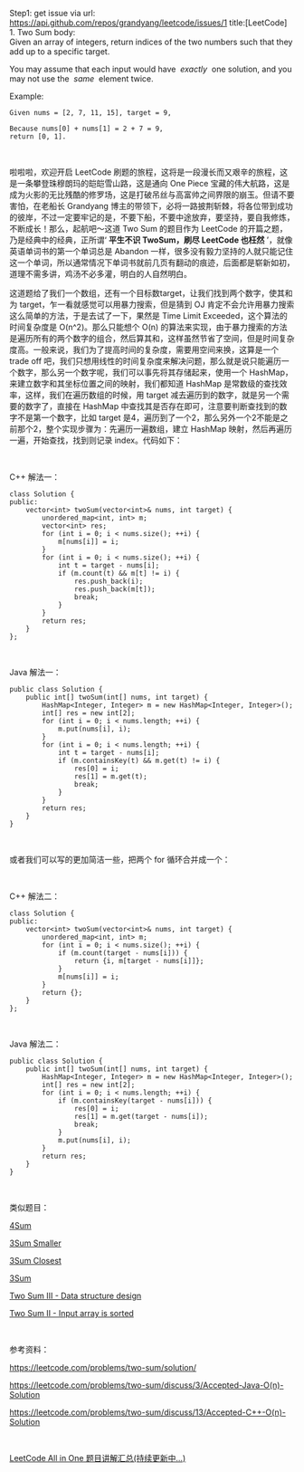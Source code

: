Step1: get issue via url: https://api.github.com/repos/grandyang/leetcode/issues/1 
 title:[LeetCode] 1. Two Sum 
 body:  
 Given an array of integers, return indices of the two numbers such that they add up to a specific target.

You may assume that each input would have  _exactly_  one solution, and you may not use the  _same_  element twice.

Example:
    
    
    Given nums = [2, 7, 11, 15], target = 9,
    
    Because nums[0] + nums[1] = 2 + 7 = 9,
    return [0, 1].

 

啦啦啦，欢迎开启 LeetCode 刷题的旅程，这将是一段漫长而又艰辛的旅程，这是一条攀登珠穆朗玛的皑皑雪山路，这是通向 One Piece 宝藏的伟大航路，这是成为火影的无比残酷的修罗场，这是打破吊丝与高富帅之间界限的崩玉。但请不要害怕，在老船长 Grandyang 博主的带领下，必将一路披荆斩棘，将各位带到成功的彼岸，不过一定要牢记的是，不要下船，不要中途放弃，要坚持，要自我修炼，不断成长！那么，起航吧～这道 Two Sum 的题目作为 LeetCode 的开篇之题，乃是经典中的经典，正所谓‘ **平生不识 TwoSum，刷尽 LeetCode 也枉然** ’，就像英语单词书的第一个单词总是 Abandon 一样，很多没有毅力坚持的人就只能记住这一个单词，所以通常情况下单词书就前几页有翻动的痕迹，后面都是崭新如初，道理不需多讲，鸡汤不必多灌，明白的人自然明白。

这道题给了我们一个数组，还有一个目标数target，让我们找到两个数字，使其和为 target，乍一看就感觉可以用暴力搜索，但是猜到 OJ 肯定不会允许用暴力搜索这么简单的方法，于是去试了一下，果然是 Time Limit Exceeded，这个算法的时间复杂度是 O(n^2)。那么只能想个 O(n) 的算法来实现，由于暴力搜索的方法是遍历所有的两个数字的组合，然后算其和，这样虽然节省了空间，但是时间复杂度高。一般来说，我们为了提高时间的复杂度，需要用空间来换，这算是一个 trade off 吧，我们只想用线性的时间复杂度来解决问题，那么就是说只能遍历一个数字，那么另一个数字呢，我们可以事先将其存储起来，使用一个 HashMap，来建立数字和其坐标位置之间的映射，我们都知道 HashMap 是常数级的查找效率，这样，我们在遍历数组的时候，用 target 减去遍历到的数字，就是另一个需要的数字了，直接在 HashMap 中查找其是否存在即可，注意要判断查找到的数字不是第一个数字，比如 target 是4，遍历到了一个2，那么另外一个2不能是之前那个2，整个实现步骤为：先遍历一遍数组，建立 HashMap 映射，然后再遍历一遍，开始查找，找到则记录 index。代码如下：

 

C++ 解法一：
    
    
    class Solution {
    public:
        vector<int> twoSum(vector<int>& nums, int target) {
            unordered_map<int, int> m;
            vector<int> res;
            for (int i = 0; i < nums.size(); ++i) {
                m[nums[i]] = i;
            }
            for (int i = 0; i < nums.size(); ++i) {
                int t = target - nums[i];
                if (m.count(t) && m[t] != i) {
                    res.push_back(i);
                    res.push_back(m[t]);
                    break;
                }
            }
            return res;
        }
    };

  

Java 解法一：
    
    
    public class Solution {
        public int[] twoSum(int[] nums, int target) {
            HashMap<Integer, Integer> m = new HashMap<Integer, Integer>();
            int[] res = new int[2];
            for (int i = 0; i < nums.length; ++i) {
                m.put(nums[i], i);
            }
            for (int i = 0; i < nums.length; ++i) {
                int t = target - nums[i];
                if (m.containsKey(t) && m.get(t) != i) {
                    res[0] = i;
                    res[1] = m.get(t);
                    break;
                }
            }
            return res;
        }
    } 

 

或者我们可以写的更加简洁一些，把两个 for 循环合并成一个：

 

C++ 解法二：
    
    
    class Solution {
    public:
        vector<int> twoSum(vector<int>& nums, int target) {
            unordered_map<int, int> m;
            for (int i = 0; i < nums.size(); ++i) {
                if (m.count(target - nums[i])) {
                    return {i, m[target - nums[i]]};
                }
                m[nums[i]] = i;
            }
            return {};
        }
    };

 

Java 解法二：
    
    
    public class Solution {
        public int[] twoSum(int[] nums, int target) {
            HashMap<Integer, Integer> m = new HashMap<Integer, Integer>();
            int[] res = new int[2];
            for (int i = 0; i < nums.length; ++i) {
                if (m.containsKey(target - nums[i])) {
                    res[0] = i;
                    res[1] = m.get(target - nums[i]);
                    break;
                }
                m.put(nums[i], i);
            }
            return res;
        }
    }

 

类似题目：

[4Sum](http://www.cnblogs.com/grandyang/p/4515925.html)

[3Sum Smaller](http://www.cnblogs.com/grandyang/p/5235086.html)

[3Sum Closest](http://www.cnblogs.com/grandyang/p/4510984.html)

[3Sum](http://www.cnblogs.com/grandyang/p/4481576.html)

[Two Sum III - Data structure design](http://www.cnblogs.com/grandyang/p/5184143.html) 

[Two Sum II - Input array is sorted](http://www.cnblogs.com/grandyang/p/5185815.html) 

 

参考资料：

<https://leetcode.com/problems/two-sum/solution/>

<https://leetcode.com/problems/two-sum/discuss/3/Accepted-Java-O(n)-Solution>

<https://leetcode.com/problems/two-sum/discuss/13/Accepted-C++-O(n)-Solution>

 

[LeetCode All in One 题目讲解汇总(持续更新中...)](http://www.cnblogs.com/grandyang/p/4606334.html)
